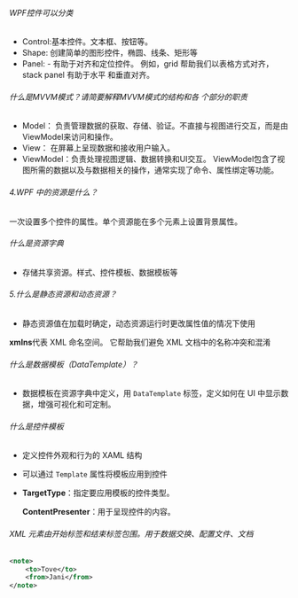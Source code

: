 ###### WPF控件可以分类

- Control:基本控件。文本框、按钮等。
- Shape: 创建简单的图形控件，椭圆、线条、矩形等
- Panel: - 有助于对齐和定位控件。 例如，grid 帮助我们以表格方式对齐，stack panel 有助于水平 和垂直对齐。 

###### 什么是MVVM模式？请简要解释MVVM模式的结构和各 个部分的职责

- Model： 负责管理数据的获取、存储、验证。不直接与视图进行交互，而是由ViewModel来访问和操作。 
- View： 在屏幕上呈现数据和接收用户输入。 
- ViewModel：负责处理视图逻辑、数据转换和UI交互。 ViewModel包含了视图所需的数据以及与数据相关的操作，通常实现了命令、属性绑定等功能。

###### 4.WPF 中的资源是什么？

一次设置多个控件的属性。单个资源能在多个元素上设置背景属性。 

###### 什么是资源字典

- 存储共享资源。样式、控件模板、数据模板等

######  5.什么是静态资源和动态资源？ 

- 静态资源值在加载时确定，动态资源运行时更改属性值的情况下使用

**xmlns**代表 XML 命名空间。 它帮助我们避免 XML 文档中的名称冲突和混淆

###### 什么是数据模板（DataTemplate）？ 

-  数据模板在资源字典中定义，用 `DataTemplate` 标签，定义如何在 UI 中显示数据，增强可视化和可定制。

###### 什么是控件模板

- 定义控件外观和行为的 XAML 结构

- 可以通过 `Template` 属性将模板应用到控件

- **TargetType**：指定要应用模板的控件类型。

  **ContentPresenter**：用于呈现控件的内容。

###### XML 元素由开始标签和结束标签包围。用于数据交换、配置文件、文档

```xml
<note>
    <to>Tove</to>
    <from>Jani</from>
</note>
```

